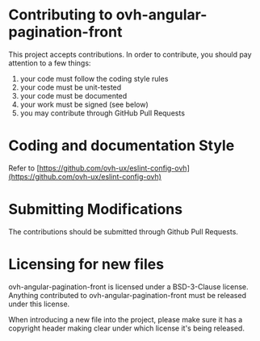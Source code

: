 # Contributing to ovh-angular-pagination-front

This project accepts contributions. In order to contribute, you should
pay attention to a few things:

1. your code must follow the coding style rules
2. your code must be unit-tested
3. your code must be documented
4. your work must be signed (see below)
5. you may contribute through GitHub Pull Requests

# Coding and documentation Style

Refer to [https://github.com/ovh-ux/eslint-config-ovh](https://github.com/ovh-ux/eslint-config-ovh)

# Submitting Modifications

The contributions should be submitted through Github Pull Requests.

# Licensing for new files

ovh-angular-pagination-front is licensed under a BSD-3-Clause license. Anything
contributed to ovh-angular-pagination-front must be released under this license.

When introducing a new file into the project, please make sure it has a
copyright header making clear under which license it's being released.
